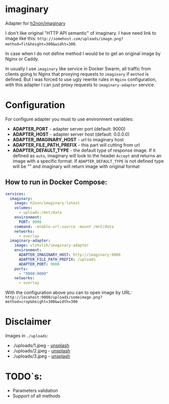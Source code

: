 # imaginary

Adapter for [h2non/imaginary](https://github.com/h2non/imaginary)

I don't like original "HTTP API semantic" of imaginary. I have need link to image like this: `http://somehost.com/uploads/image.png?method=fit&height=300&widht=300`.

In case when I do not define method I would be to get an original image by Nginx or Caddy.

In usually I use `imaginary` like service in Docker Swarm, all traffic from clients going to Nginx that proxying requests to `imaginary` if `method` is defined. But I was forced to use ugly rewrite rules in `Nginx` configuration, with this adapter I can just proxy requests to `imaginary-adapter` service.

# Configuration

For configure adapter you must to use environment variables:

- **ADAPTER_PORT** - adapter server port (default: 9000)
- **ADAPTER_HOST** - adapter server host (default: 0.0.0.0)
- **ADAPTER_IMAGINARY_HOST** - url to imaginary host
- **ADAPTER_FILE_PATH_PREFIX** - this part will cutting from url
- **ADAPTER_DEFAULT_TYPE** - the default type of response image. If it defined as `auto`, imaginary will look to the header `Accept` and returns an image with a specific format. If `ADAPTER_DEFAULT_TYPE` is not defined type will be "" and imaginary will return image with original format

## How to run in Docker Compose:

```yml
services:
  imaginary:
    image: h2non/imaginary:latest
    volumes:
      - uploads:/mnt/data
    environment:
      PORT: 9000
    command: -enable-url-source -mount /mnt/data
    networks:
      - overlay
  imaginary-adapter:
    image: vlzhvlzh/imaginary-adapter
    environment:
      ADAPTER_IMAGINARY_HOST: http://imaginary:9000
      ADAPTER_FILE_PATH_PREFIX: /uploads
      ADAPTER_PORT: 9000
    ports:
      - "9000:9000"
    networks:
      - overlay
```

With the configuration above you can to open image by URL: `http://locahost:9000/uploads/someimage.png?method=crop&height=300&width=300`

# Disclaimer

Images in `./uploads`:

- ./uploads/1.jpeg - [unsplash](https://unsplash.com/photos/s9xm11AEpqU)
- ./uploads/2.jpeg - [unsplash](https://unsplash.com/photos/wfUBXRu1uSU)
- ./uploads/3.jpeg - [unsplash](https://unsplash.com/photos/aKK8q8Vl23U)

# TODO`s:

- Parameters validation
- Support of all methods
